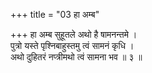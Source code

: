+++
title = "03 हा अम्ब"

+++
हा अम्ब सुहूतले अथो है षामनन्तमे ।  
पुत्रो यस्ते पृश्निबाहुस्तमु त्वं सामनं कृधि ।  
अथो दुहितरं नप्त्रीमथो त्वं सामना भव ॥ ३ ॥
